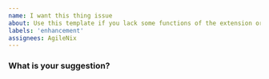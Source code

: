 ```yaml
---
name: I want this thing issue
about: Use this template if you lack some functions of the extension or in the course
labels: 'enhancement'
assignees: AgileNix
---
```


### What is your suggestion?
<!-- You can add anything you like as a feature request. The more detailed it is, the better. -->
